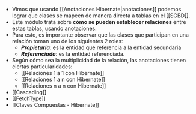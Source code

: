 - Vimos que usando [[Anotaciones Hibernate|anotaciones]] podemos lograr que clases se mapeen de manera directa a tablas en el [[SGBD]].
- Este módulo trata sobre **cómo se pueden establecer relaciones** entre estas tablas, usando anotaciones.
- Para esto, es importante observar que las clases que participan en una relación toman uno de los siguientes 2 roles:
	- ***Propietaria***: es la entidad que referencia a la entidad secundaria
	- ***Referenciada***: es la entidad referenciada.
- Según cómo sea la multiplicidad de la relación, las anotaciones tienen ciertas particularidades:
	- [[Relaciones 1 a 1 con Hibernate]] 
	- [[Relaciones 1 a n con Hibernate]] 
	- [[Relaciones n a n con Hibernate]] 
- [[Cascading]]
- [[FetchType]]
- [[Claves Compuestas - Hibernate]] 
